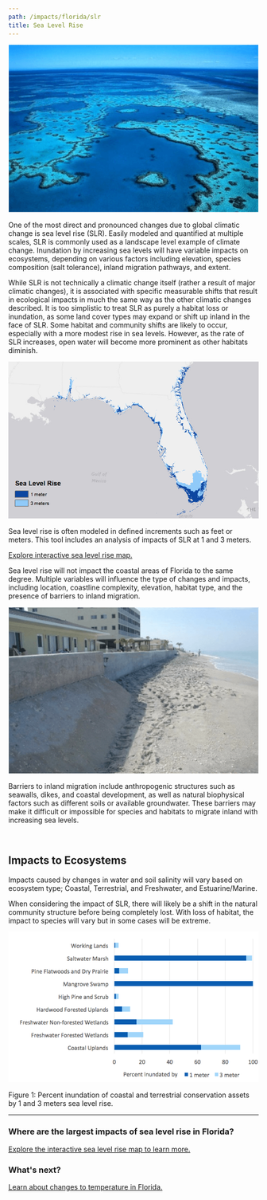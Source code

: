 ```yaml
---
path: /impacts/florida/slr
title: Sea Level Rise
---
```


<content-header icon="sea_level_rise" title="Sea Level Rise in Florida"></content-header>

<div class="float-left thumbnail-large">
<img src="reef.png" alt="Coral reefs" />
</div>

One of the most direct and pronounced changes due to global climatic change is sea level rise (SLR). Easily modeled and quantified at multiple scales, SLR is commonly used as a landscape level example of climate change. Inundation by increasing sea levels will have variable impacts on ecosystems, depending on various factors including elevation, species composition (salt tolerance), inland migration pathways, and extent.

While SLR is not technically a climatic change itself (rather a result of major climatic changes), it is associated with specific measurable shifts that result in ecological impacts in much the same way as the other climatic changes described. It is too simplistic to treat SLR as purely a habitat loss or inundation, as some land cover types may expand or shift up inland in the face of SLR. Some habitat and community shifts are likely to occur, especially with a more modest rise in sea levels. However, as the rate of SLR increases, open water will become more prominent as other habitats diminish.

<div class="float-right thumbnail-medium">
<img src="fl_slr.png" alt="Sea level rise in Florida" width="600px"/>

Sea level rise is often modeled in defined increments such as feet or meters. This tool includes an analysis of impacts of SLR at 1 and 3 meters.

[Explore interactive sea level rise map.](slr_map)

Sea level rise will not impact the coastal areas of Florida to the same degree. Multiple variables will influence the type of changes and impacts, including location, coastline complexity, elevation, habitat type, and the presence of barriers to inland migration.

<div class="clear"></div>

<div class="float-left thumbnail-medium">
<img src="beach_barrier.png" alt="Beach barrier" />
</div>

Barriers to inland migration include anthropogenic structures such as seawalls, dikes, and coastal development, as well as natural biophysical factors such as different soils or available groundwater. These barriers may make it difficult or impossible for species and habitats to migrate inland with increasing sea levels.

<br />

## Impacts to Ecosystems

Impacts caused by changes in water and soil salinity will vary based on ecosystem type; Coastal, Terrestrial, and Freshwater, and Estuarine/Marine.

When considering the impact of SLR, there will likely be a shift in the natural community structure before being completely lost. With loss of habitat, the impact to species will vary but in some cases will be extreme.

![SLR chart by Conservation Asset](slr-chart.png)

<figcaption class="left">Figure 1: Percent inundation of coastal and terrestrial conservation assets by 1 and 3 meters sea level rise.</figcaption>

<hr class="divider"/>

### Where are the largest impacts of sea level rise in Florida?

[Explore the interactive sea level rise map to learn more.](slr_map)

### What's next?

[Learn about changes to temperature in Florida.](/impacts/florida/temperature)
